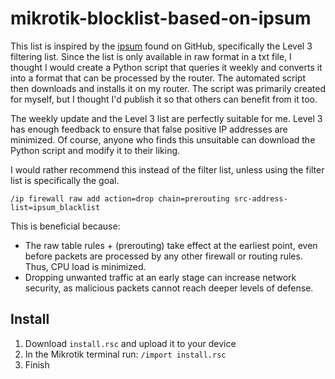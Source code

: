 # mikrotik-blocklist-based-on-ipsum

This list is inspired by the [ipsum](https://github.com/stamparm/ipsum?tab=readme-ov-file) found on GitHub, specifically the Level 3 filtering list. Since the list is only available in raw format in a txt file, I thought I would create a Python script that queries it weekly and converts it into a format that can be processed by the router. The automated script then downloads and installs it on my router.
The script was primarily created for myself, but I thought I'd publish it so that others can benefit from it too.


The weekly update and the Level 3 list are perfectly suitable for me. Level 3 has enough feedback to ensure that false positive IP addresses are minimized.
Of course, anyone who finds this unsuitable can download the Python script and modify it to their liking.

I would rather recommend this instead of the filter list, unless using the filter list is specifically the goal.
```
/ip firewall raw add action=drop chain=prerouting src-address-list=ipsum_blacklist
```
This is beneficial because:
- The raw table rules + (prerouting) take effect at the earliest point, even before packets are processed by any other firewall or routing rules. Thus, CPU load is minimized.
- Dropping unwanted traffic at an early stage can increase network security, as malicious packets cannot reach deeper levels of defense.


## Install
1. Download `install.rsc` and upload it to your device
2. In the Mikrotik terminal run:  `/import install.rsc `
3. Finish
